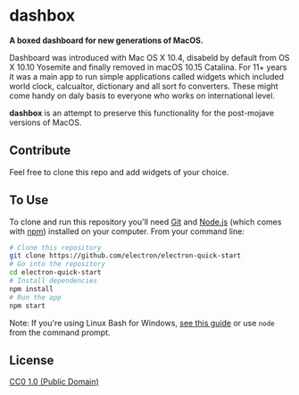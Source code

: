 # dashbox

**A boxed dashboard for new generations of MacOS.**

Dashboard was introduced with Mac OS X 10.4, disabeld by default from OS X 10.10 Yosemite and finally removed in macOS 10.15 Catalina. For 11+ years it was a main app to run simple applications called widgets which included world clock, calcualtor, dictionary and all sort fo converters. These might come handy on daly basis to everyone who works on international level.

**dashbox** is an attempt to preserve this functionality for the post-mojave versions of MacOS.

## Contribute

Feel free to clone this repo and add widgets of your choice.

## To Use

To clone and run this repository you'll need [Git](https://git-scm.com) and [Node.js](https://nodejs.org/en/download/) (which comes with [npm](http://npmjs.com)) installed on your computer. From your command line:

```bash
# Clone this repository
git clone https://github.com/electron/electron-quick-start
# Go into the repository
cd electron-quick-start
# Install dependencies
npm install
# Run the app
npm start
```

Note: If you're using Linux Bash for Windows, [see this guide](https://www.howtogeek.com/261575/how-to-run-graphical-linux-desktop-applications-from-windows-10s-bash-shell/) or use `node` from the command prompt.



## License

[CC0 1.0 (Public Domain)](LICENSE.md)
